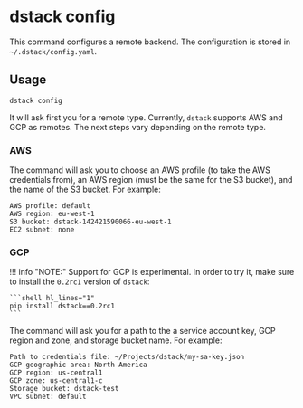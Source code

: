# dstack config

This command configures a remote backend. The configuration is stored in `~/.dstack/config.yaml`.

## Usage

```shell
dstack config
```

It will ask first you for a remote type. Currently, `dstack` supports AWS and GCP as remotes.
The next steps vary depending on the remote type.

### AWS

The command will ask you to choose an AWS profile (to take the AWS credentials from), 
an AWS region (must be the same for the S3 bucket), and the name of the S3 bucket. For example:

```shell
AWS profile: default
AWS region: eu-west-1
S3 bucket: dstack-142421590066-eu-west-1
EC2 subnet: none
```

### GCP

!!! info "NOTE:"
    Support for GCP is experimental. In order to try it, make sure to install the `0.2rc1` version of `dstack`:

    ```shell hl_lines="1"
    pip install dstack==0.2rc1
    ```

The command will ask you for a path to the a service account key, GCP region and zone, and storage bucket name. For example:

```
Path to credentials file: ~/Projects/dstack/my-sa-key.json
GCP geographic area: North America
GCP region: us-central1
GCP zone: us-central1-c
Storage bucket: dstack-test
VPC subnet: default
```

